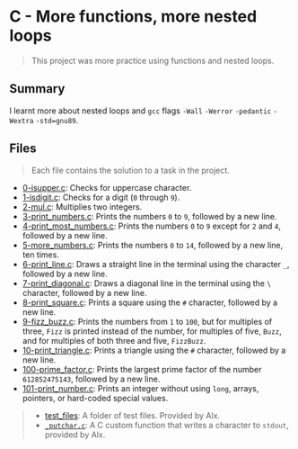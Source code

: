 # C - More functions, more nested loops

> This project was more practice using functions and nested loops.

## Summary

I learnt more about nested loops and `gcc` flags `-Wall` `-Werror` `-pedantic` `-Wextra` `-std=gnu89`.

## Files

> Each file contains the solution to a task in the project.

- [0-isupper.c](https://github.com/Ebube-Ochemba/alx-low_level_programming/blob/master/0x04-more_functions_nested_loops/0-isupper.c): Checks for uppercase character.
- [1-isdigit.c](https://github.com/Ebube-Ochemba/alx-low_level_programming/blob/master/0x04-more_functions_nested_loops/1-isdigit.c): Checks for a digit (`0` through `9`).
- [2-mul.c](https://github.com/Ebube-Ochemba/alx-low_level_programming/blob/master/0x04-more_functions_nested_loops/2-mul.c): Multiplies two integers.
- [3-print_numbers.c](https://github.com/Ebube-Ochemba/alx-low_level_programming/blob/master/0x04-more_functions_nested_loops/3-print_numbers.c): Prints the numbers `0` to `9`, followed by a new line.
- [4-print_most_numbers.c](https://github.com/Ebube-Ochemba/alx-low_level_programming/blob/master/0x04-more_functions_nested_loops/4-print_most_numbers.c): Prints the numbers `0` to `9` except for `2` and `4`, followed by a new line.
- [5-more_numbers.c](https://github.com/Ebube-Ochemba/alx-low_level_programming/blob/master/0x04-more_functions_nested_loops/5-more_numbers.c): Prints the numbers `0` to `14`, followed by a new line, ten times.
- [6-print_line.c](https://github.com/Ebube-Ochemba/alx-low_level_programming/blob/master/0x04-more_functions_nested_loops/6-print_line.c): Draws a straight line in the terminal using the character `_`, followed by a new line.
- [7-print_diagonal.c](https://github.com/Ebube-Ochemba/alx-low_level_programming/blob/master/0x04-more_functions_nested_loops/7-print_diagonal.c): Draws a diagonal line in the terminal using the `\` character, followed by a new line.
- [8-print_square.c](https://github.com/Ebube-Ochemba/alx-low_level_programming/blob/master/0x04-more_functions_nested_loops/8-print_square.c): Prints a square using the `#` character, followed by a new line.
- [9-fizz_buzz.c](https://github.com/Ebube-Ochemba/alx-low_level_programming/blob/master/0x04-more_functions_nested_loops/9-fizz_buzz.c): Prints the numbers from `1` to `100`, but for multiples of three, `Fizz` is printed instead of the number, for multiples of five, `Buzz`, and for multiples of both three and five, `FizzBuzz`.
- [10-print_triangle.c](https://github.com/Ebube-Ochemba/alx-low_level_programming/blob/master/0x04-more_functions_nested_loops/10-print_triangle.c): Prints a triangle using the `#` character, followed by a new line.
- [100-prime_factor.c](https://github.com/Ebube-Ochemba/alx-low_level_programming/blob/master/0x04-more_functions_nested_loops/100-prime_factor.c): Prints the largest prime factor of the number `612852475143`, followed by a new line.
- [101-print_number.c](https://github.com/Ebube-Ochemba/alx-low_level_programming/blob/master/0x04-more_functions_nested_loops/101-print_number.c): Prints an integer without using `long`, arrays, pointers, or hard-coded special values.

> - [test_files](https://github.com/Ebube-Ochemba/alx-low_level_programming/tree/master/0x04-more_functions_nested_loops/test_files): A folder of test files. Provided by Alx.
> - [`_putchar.c`](https://github.com/alx-tools/_putchar.c/blob/master/_putchar.c): A C custom function that writes a character to `stdout`, provided by Alx.
